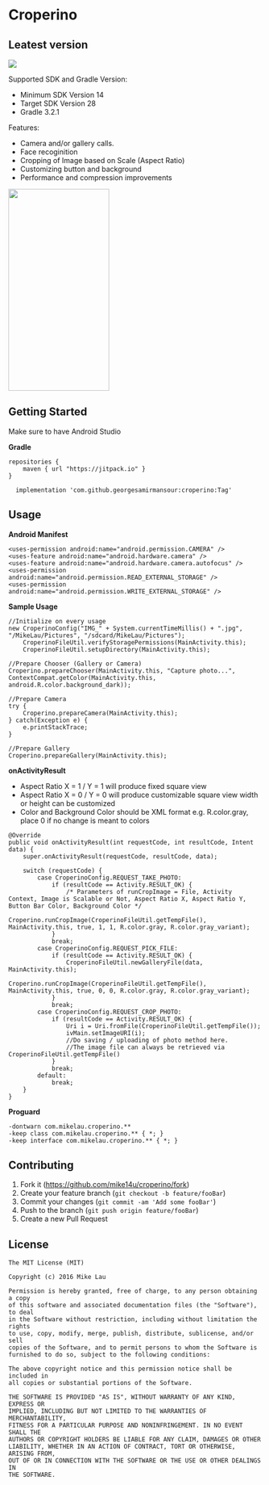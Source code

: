 # Croperino

Leatest version
--------
<img src='https://jitpack.io/v/georgesamirmansour/croperino.svg'>


Supported SDK and Gradle Version:
* Minimum SDK Version 14
* Target SDK Version 28
* Gradle 3.2.1

Features:
* Camera and/or gallery calls.
* Face recoginition
* Cropping of Image based on Scale (Aspect Ratio)
* Customizing button and background
* Performance and compression improvements

<img src="https://user-images.githubusercontent.com/16832215/36243160-2477012a-125b-11e8-9daf-3eb734e401d0.png" width="200" height="400">

## Getting Started

Make sure to have Android Studio

**Gradle**

```
repositories {
    maven { url "https://jitpack.io" }
}
```

```
  implementation 'com.github.georgesamirmansour:croperino:Tag'
```

## Usage

**Android Manifest**

```
<uses-permission android:name="android.permission.CAMERA" />
<uses-feature android:name="android.hardware.camera" />
<uses-feature android:name="android.hardware.camera.autofocus" />
<uses-permission android:name="android.permission.READ_EXTERNAL_STORAGE" />
<uses-permission android:name="android.permission.WRITE_EXTERNAL_STORAGE" />
```

**Sample Usage**

```
//Initialize on every usage
new CroperinoConfig("IMG_" + System.currentTimeMillis() + ".jpg", "/MikeLau/Pictures", "/sdcard/MikeLau/Pictures");
    CroperinoFileUtil.verifyStoragePermissions(MainActivity.this);
    CroperinoFileUtil.setupDirectory(MainActivity.this);

//Prepare Chooser (Gallery or Camera)
Croperino.prepareChooser(MainActivity.this, "Capture photo...", ContextCompat.getColor(MainActivity.this, android.R.color.background_dark));

//Prepare Camera
try {
	Croperino.prepareCamera(MainActivity.this);
} catch(Exception e) {
	e.printStackTrace;
}

//Prepare Gallery
Croperino.prepareGallery(MainActivity.this);
```

**onActivityResult**

- Aspect Ratio X = 1 / Y = 1 will produce fixed square view
- Aspect Ratio X = 0 / Y = 0 will produce customizable square view width or height can be customized
- Color and Background Color should be XML format e.g. R.color.gray, place 0 if no change is meant to colors

```
@Override
public void onActivityResult(int requestCode, int resultCode, Intent data) {
    super.onActivityResult(requestCode, resultCode, data);

    switch (requestCode) {
        case CroperinoConfig.REQUEST_TAKE_PHOTO:
            if (resultCode == Activity.RESULT_OK) {
                /* Parameters of runCropImage = File, Activity Context, Image is Scalable or Not, Aspect Ratio X, Aspect Ratio Y, Button Bar Color, Background Color */
                Croperino.runCropImage(CroperinoFileUtil.getTempFile(), MainActivity.this, true, 1, 1, R.color.gray, R.color.gray_variant);
            }
            break;
        case CroperinoConfig.REQUEST_PICK_FILE:
            if (resultCode == Activity.RESULT_OK) {
                CroperinoFileUtil.newGalleryFile(data, MainActivity.this);
                Croperino.runCropImage(CroperinoFileUtil.getTempFile(), MainActivity.this, true, 0, 0, R.color.gray, R.color.gray_variant);
            }
            break;
        case CroperinoConfig.REQUEST_CROP_PHOTO:
            if (resultCode == Activity.RESULT_OK) {
                Uri i = Uri.fromFile(CroperinoFileUtil.getTempFile());
                ivMain.setImageURI(i);
                //Do saving / uploading of photo method here.
                //The image file can always be retrieved via CroperinoFileUtil.getTempFile()
            }
            break;
        default:
            break;
    }
}
```

**Proguard**

```
-dontwarn com.mikelau.croperino.**
-keep class com.mikelau.croperino.** { *; }
-keep interface com.mikelau.croperino.** { *; }
```

## Contributing

1. Fork it (<https://github.com/mike14u/croperino/fork>)
2. Create your feature branch (`git checkout -b feature/fooBar`)
3. Commit your changes (`git commit -am 'Add some fooBar'`)
4. Push to the branch (`git push origin feature/fooBar`)
5. Create a new Pull Request

## License

```
The MIT License (MIT)

Copyright (c) 2016 Mike Lau

Permission is hereby granted, free of charge, to any person obtaining a copy
of this software and associated documentation files (the "Software"), to deal
in the Software without restriction, including without limitation the rights
to use, copy, modify, merge, publish, distribute, sublicense, and/or sell
copies of the Software, and to permit persons to whom the Software is
furnished to do so, subject to the following conditions:

The above copyright notice and this permission notice shall be included in
all copies or substantial portions of the Software.

THE SOFTWARE IS PROVIDED "AS IS", WITHOUT WARRANTY OF ANY KIND, EXPRESS OR
IMPLIED, INCLUDING BUT NOT LIMITED TO THE WARRANTIES OF MERCHANTABILITY,
FITNESS FOR A PARTICULAR PURPOSE AND NONINFRINGEMENT. IN NO EVENT SHALL THE
AUTHORS OR COPYRIGHT HOLDERS BE LIABLE FOR ANY CLAIM, DAMAGES OR OTHER
LIABILITY, WHETHER IN AN ACTION OF CONTRACT, TORT OR OTHERWISE, ARISING FROM,
OUT OF OR IN CONNECTION WITH THE SOFTWARE OR THE USE OR OTHER DEALINGS IN
THE SOFTWARE.
```
